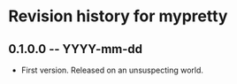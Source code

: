 # Revision history for mypretty

## 0.1.0.0 -- YYYY-mm-dd

* First version. Released on an unsuspecting world.
